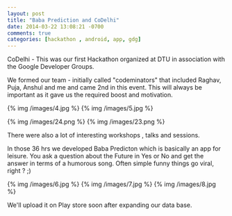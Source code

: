 ```yaml
---
layout: post
title: "Baba Prediction and CoDelhi"
date: 2014-03-22 13:08:21 -0700
comments: true
categories: [hackathon , android, app, gdg]
---
```


CoDelhi - This was our first Hackathon organized at DTU in association with the Google Developer Groups.

We formed our team - initially called "codeminators" that included Raghav, Puja, Anshul and me and came 2nd in this event.
This will always be important as it gave us the required boost and motivation.



{% img /images/4.jpg   %}
{% img /images/5.jpg   %}


{% img /images/24.png  %}
{% img /images/23.png  %}

There were also a lot of interesting workshops , talks and sessions.

In those 36 hrs we developed Baba Predicton which is basically an app for leisure. You ask a question about the Future in Yes or No and get the answer in terms of a humorous song. Often simple funny things go viral, right ? ;)

{% img  /images/6.jpg  %}
{% img  /images/7.jpg   %}
{% img  /images/8.jpg   %}


We'll upload it on Play store soon after expanding our data base.
